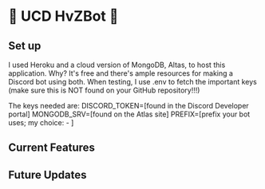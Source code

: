 # 🧟 UCD HvZBot 🧟

## Set up
I used Heroku and a cloud version of MongoDB, Altas, to host this application. Why? It's free and there's ample resources for making a Discord bot using both. When testing, I use .env to fetch the important keys (make sure this is NOT found on your GitHub repository!!!)

The keys needed are:
DISCORD_TOKEN=[found in the Discord Developer portal]
MONGODB_SRV=[found on the Atlas site]
PREFIX=[prefix your bot uses; my choice: - ]

## Current Features


## Future Updates
